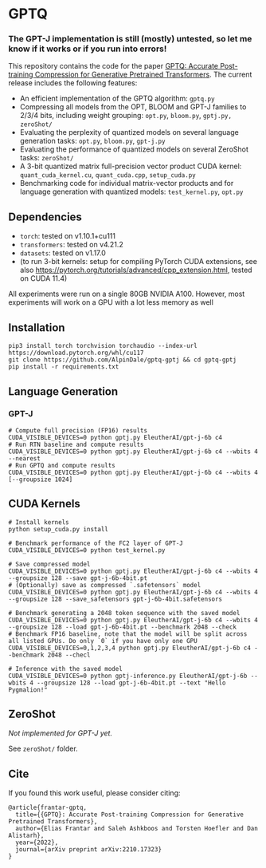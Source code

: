 # GPTQ

### The GPT-J implementation is still (mostly) untested, so let me know if it works or if you run into errors!

This repository contains the code for the paper [GPTQ: Accurate Post-training Compression for Generative Pretrained Transformers](https://arxiv.org/abs/2210.17323). 
The current release includes the following features:

* An efficient implementation of the GPTQ algorithm: `gptq.py`
* Compressing all models from the OPT, BLOOM and GPT-J families to 2/3/4 bits, including weight grouping: `opt.py`, `bloom.py`, `gptj.py,` `zeroShot/`
* Evaluating the perplexity of quantized models on several language generation tasks: `opt.py`, `bloom.py`, `gpt-j.py`
* Evaluating the performance of quantized models on several ZeroShot tasks: `zeroShot/`
* A 3-bit quantized matrix full-precision vector product CUDA kernel: `quant_cuda_kernel.cu`, `quant_cuda.cpp`, `setup_cuda.py`
* Benchmarking code for individual matrix-vector products and for language generation with quantized models: `test_kernel.py`, `opt.py`

## Dependencies

* `torch`: tested on v1.10.1+cu111
* `transformers`: tested on v4.21.2
* `datasets`: tested on v1.17.0
* (to run 3-bit kernels: setup for compiling PyTorch CUDA extensions, see also https://pytorch.org/tutorials/advanced/cpp_extension.html, tested on CUDA 11.4)

All experiments were run on a single 80GB NVIDIA A100. However, most experiments will work on a GPU with a lot less memory as well

## Installation
```
pip3 install torch torchvision torchaudio --index-url https://download.pytorch.org/whl/cu117
git clone https://github.com/AlpinDale/gptq-gptj && cd gptq-gptj
pip install -r requirements.txt
```

## Language Generation

### GPT-J
```
# Compute full precision (FP16) results
CUDA_VISIBLE_DEVICES=0 python gptj.py EleutherAI/gpt-j-6b c4
# Run RTN baseline and compute results
CUDA_VISIBLE_DEVICES=0 python gptj.py EleutherAI/gpt-j-6b c4 --wbits 4 --nearest
# Run GPTQ and compute results
CUDA_VISIBLE_DEVICES=0 python gptj.py EleutherAI/gpt-j-6b c4 --wbits 4 [--groupsize 1024]
````

## CUDA Kernels

```
# Install kernels
python setup_cuda.py install

# Benchmark performance of the FC2 layer of GPT-J
CUDA_VISIBLE_DEVICES=0 python test_kernel.py

# Save compressed model
CUDA_VISIBLE_DEVICES=0 python gptj.py EleutherAI/gpt-j-6b c4 --wbits 4 --groupsize 128 --save gpt-j-6b-4bit.pt
# (Optionally) save as compressed `.safetensors` model
CUDA_VISIBLE_DEVICES=0 python gptj.py EleutherAI/gpt-j-6b c4 --wbits 4 --groupsize 128 --save_safetensors gpt-j-6b-4bit.safetensors

# Benchmark generating a 2048 token sequence with the saved model
CUDA_VISIBLE_DEVICES=0 python gptj.py EleutherAI/gpt-j-6b c4 --wbits 4 --groupsize 128 --load gpt-j-6b-4bit.pt --benchmark 2048 --check
# Benchmark FP16 baseline, note that the model will be split across all listed GPUs. Do only `0` if you have only one GPU
CUDA_VISIBLE_DEVICES=0,1,2,3,4 python gptj.py EleutherAI/gpt-j-6b c4 --benchmark 2048 --checl

# Inference with the saved model
CUDA_VISIBLE_DEVICES=0 python gptj-inference.py EleutherAI/gpt-j-6b --wbits 4 --groupsize 128 --load gpt-j-6b-4bit.pt --text "Hello Pygmalion!"
```

## ZeroShot

*Not implemented for GPT-J yet.*

See `zeroShot/` folder.



## Cite

If you found this work useful, please consider citing:

```
@article{frantar-gptq,
  title={{GPTQ}: Accurate Post-training Compression for Generative Pretrained Transformers}, 
  author={Elias Frantar and Saleh Ashkboos and Torsten Hoefler and Dan Alistarh},
  year={2022},
  journal={arXiv preprint arXiv:2210.17323}
}
```
